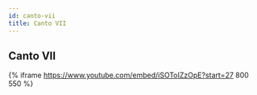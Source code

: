 ```yaml
---
id: canto-vii
title: Canto VII
---
```


## Canto VII

{% iframe https://www.youtube.com/embed/iSOToIZzOpE?start=27 800 550 %}

